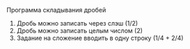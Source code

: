 ﻿Программа складывания дробей

1. Дробь можно записать через слэш (1/2)
2. Дробь можно записать целым числом (2)
3. Задание на сложение вводить в одну строку (1/4 + 2/4)